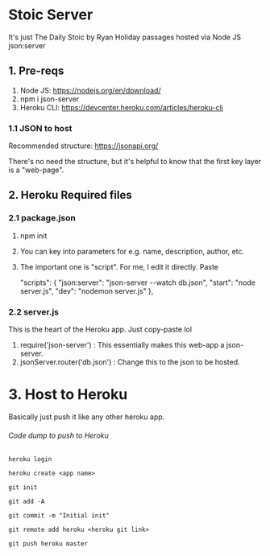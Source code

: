# Stoic Server

It's just The Daily Stoic by Ryan Holiday passages hosted via Node JS json:server

## 1. Pre-reqs
1. Node JS: https://nodejs.org/en/download/
2. npm i json-server
3. Heroku CLI: https://devcenter.heroku.com/articles/heroku-cli


### 1.1 JSON to host

Recommended structure: https://jsonapi.org/

There's no need the structure, but it's helpful to know that the first key layer is a "web-page".

## 2. Heroku Required files

### 2.1 package.json

1. npm init
2. You can key into parameters for e.g. name, description, author, etc.
3. The important one is "script". For me, I edit it directly. Paste

	"scripts": {
	"json:server": "json-server --watch db.json",
	"start": "node server.js",
	"dev": "nodemon server.js"
	},

### 2.2 server.js
This is the heart of the Heroku app. Just copy-paste lol

1. require('json-server') : This essentially makes this web-app a json-server.
2. jsonServer.router('db.json') : Change this to the json to be hosted.

# 3. Host to Heroku

Basically just push it like any other heroku app.

###### Code dump to push to Heroku
	heroku login

	heroku create <app name>

	git init

	git add -A

	git commit -m "Initial init"

	git remote add heroku <heroku git link>

	git push heroku master